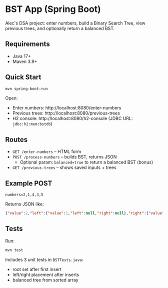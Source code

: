 # BST App (Spring Boot)

Alec's DSA project: enter numbers, build a Binary Search Tree, view previous trees, and optionally return a balanced BST.

## Requirements
- Java 17+
- Maven 3.9+

## Quick Start
```bash
mvn spring-boot:run
```
Open:
- Enter numbers: http://localhost:8080/enter-numbers
- Previous trees: http://localhost:8080/previous-trees
- H2 console: http://localhost:8080/h2-console (JDBC URL: `jdbc:h2:mem:bstdb`)

## Routes
- `GET /enter-numbers` – HTML form
- `POST /process-numbers` – builds BST, returns JSON
  - Optional param: `balanced=true` to return a balanced BST (bonus)
- `GET /previous-trees` – shows saved inputs + trees

## Example POST
```
numbers=2,1,4,3,5
```

Returns JSON like:
```json
{"value":2,"left":{"value":1,"left":null,"right":null},"right":{"value":4,"left":{"value":3,"left":null,"right":null},"right":{"value":5,"left":null,"right":null}}}
```

## Tests
Run:
```bash
mvn test
```
Includes 3 unit tests in `BSTTests.java`:
- root set after first insert
- left/right placement after inserts
- balanced tree from sorted array
